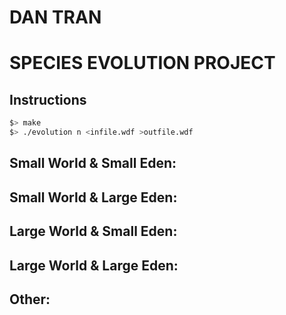 # DAN TRAN

# SPECIES EVOLUTION PROJECT


## Instructions

```bash
$> make
$> ./evolution n <infile.wdf >outfile.wdf
```



## Small World & Small Eden:


## Small World & Large Eden:


## Large World & Small Eden:


## Large World & Large Eden:


## Other:




